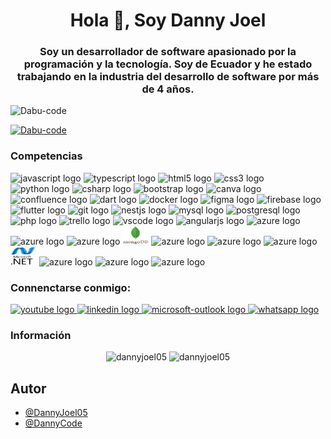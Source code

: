 
<h1 align="center">Hola 👋, Soy Danny Joel </h1>
<h3 align="center">Soy un desarrollador de software apasionado por la programación y la tecnología. Soy de Ecuador y he estado trabajando en la industria del desarrollo de software por más de 4 años.</h3>

<p align="left"> <img src="https://komarev.com/ghpvc/?username=DannyJoel05&label=Profile%20views&color=0e75b6&style=flat" alt="Dabu-code" /> </p>

<p align="left"> <a href="https://github.com/DannyJoel05"><img src="https://github-profile-trophy.vercel.app/?username=DannyJoel05" alt="Dabu-code" /></a> </p>

### Competencias

<div align="left">
  <img src="https://cdn.jsdelivr.net/gh/devicons/devicon/icons/javascript/javascript-original.svg" height="30" width="42" alt="javascript logo"  />
  <img src="https://cdn.jsdelivr.net/gh/devicons/devicon/icons/typescript/typescript-plain.svg" height="30" width="42" alt="typescript logo"  />
  <img src="https://cdn.jsdelivr.net/gh/devicons/devicon/icons/html5/html5-original.svg" height="30" width="42" alt="html5 logo"  />
  <img src="https://cdn.jsdelivr.net/gh/devicons/devicon/icons/css3/css3-original.svg" height="30" width="42" alt="css3 logo"  />
  <img src="https://cdn.jsdelivr.net/gh/devicons/devicon/icons/python/python-original.svg" height="30" width="42" alt="python logo"  />
  <img src="https://cdn.jsdelivr.net/gh/devicons/devicon/icons/csharp/csharp-original.svg" height="30" width="42" alt="csharp logo"  />
  <img src="https://cdn.jsdelivr.net/gh/devicons/devicon/icons/bootstrap/bootstrap-original.svg" height="30" width="42" alt="bootstrap logo"  />
  <img src="https://cdn.jsdelivr.net/gh/devicons/devicon/icons/canva/canva-original.svg" height="30" width="42" alt="canva logo"  />
  <img src="https://cdn.jsdelivr.net/gh/devicons/devicon/icons/confluence/confluence-original.svg" height="30" width="42" alt="confluence logo"  />
  <img src="https://cdn.jsdelivr.net/gh/devicons/devicon/icons/dart/dart-original.svg" height="30" width="42" alt="dart logo"  />
  <img src="https://cdn.jsdelivr.net/gh/devicons/devicon/icons/docker/docker-original.svg" height="30" width="42" alt="docker logo"  />
  <img src="https://cdn.jsdelivr.net/gh/devicons/devicon/icons/figma/figma-original.svg" height="30" width="42" alt="figma logo"  />
  <img src="https://cdn.jsdelivr.net/gh/devicons/devicon/icons/firebase/firebase-plain.svg" height="30" width="42" alt="firebase logo"  />
  <img src="https://cdn.jsdelivr.net/gh/devicons/devicon/icons/flutter/flutter-original.svg" height="30" width="42" alt="flutter logo"  />
  <img src="https://cdn.jsdelivr.net/gh/devicons/devicon/icons/git/git-original.svg" height="30" width="42" alt="git logo"  />
  <img src="https://cdn.jsdelivr.net/gh/devicons/devicon/icons/nestjs/nestjs-plain.svg" height="30" width="42" alt="nestjs logo"  />
  <img src="https://cdn.jsdelivr.net/gh/devicons/devicon/icons/mysql/mysql-original.svg" height="30" width="42" alt="mysql logo"  />
  <img src="https://cdn.jsdelivr.net/gh/devicons/devicon/icons/postgresql/postgresql-original.svg" height="30" width="42" alt="postgresql logo"  />
  <img src="https://cdn.jsdelivr.net/gh/devicons/devicon/icons/php/php-original.svg" height="30" width="42" alt="php logo"  />
  <img src="https://cdn.jsdelivr.net/gh/devicons/devicon/icons/trello/trello-plain.svg" height="30" width="42" alt="trello logo"  />
  <img src="https://cdn.jsdelivr.net/gh/devicons/devicon/icons/vscode/vscode-original.svg" height="30" width="42" alt="vscode logo"  />
  <img src="https://cdn.jsdelivr.net/gh/devicons/devicon/icons/angularjs/angularjs-original.svg" height="30" width="42" alt="angularjs logo"  />
  <img src="https://cdn.jsdelivr.net/gh/devicons/devicon/icons/azure/azure-original.svg" height="30" width="42" alt="azure logo"  />
  
 
  <img src="https://www.svgrepo.com/show/303229/microsoft-sql-server-logo.svg" height="30" width="42" alt="azure logo"  />
  <img src="https://www.chartjs.org/media/logo-title.svg" height="30" width="42" alt="azure logo"  />
  <img src="https://raw.githubusercontent.com/devicons/devicon/master/icons/mongodb/mongodb-original-wordmark.svg" height="30" width="42" alt="azure logo"  />
  <img src="https://www.vectorlogo.zone/logos/graphql/graphql-icon.svg" height="30" width="42" alt="azure logo"  />
  <img src="https://www.vectorlogo.zone/logos/getpostman/getpostman-icon.svg" height="30" width="42" alt="azure logo"  />
  <img src="https://www.vectorlogo.zone/logos/firebase/firebase-icon.svg" height="30" width="42" alt="azure logo"  />
  <img src="https://raw.githubusercontent.com/devicons/devicon/master/icons/dot-net/dot-net-original-wordmark.svg" height="30" width="42" alt="azure logo"  />
  <img src="https://www.vectorlogo.zone/logos/pocoo_flask/pocoo_flask-icon.svg" height="30" width="42" alt="azure logo"  />
  <img src="https://upload.wikimedia.org/wikipedia/commons/d/d1/Ionic_Logo.svg" height="30" width="42" alt="azure logo"  />
  <img src="https://www.vectorlogo.zone/logos/tailwindcss/tailwindcss-icon.svg" height="30" width="42" alt="azure logo"  />
  
 
</div>


<h3 align="left">Connenctarse conmigo:</h3>
<div align="left">
  <a href="https://www.youtube.com/@dabucode" target="_blank">
    <img src="https://img.shields.io/static/v1?message=Youtube&logo=youtube&label=&color=FF0000&logoColor=white&labelColor=&style=for-the-badge" height="35" alt="youtube logo"  />
  </a>
  <a href="https://www.linkedin.com/in/danny-joel-bucay-shucad/" target="_blank">
    <img src="https://img.shields.io/static/v1?message=LinkedIn&logo=linkedin&label=&color=0077B5&logoColor=white&labelColor=&style=for-the-badge" height="35" alt="linkedin logo"  />
  </a>
  <a href="danny.bucay@outlook.com" target="_blank">
    <img src="https://img.shields.io/static/v1?message=Outlook&logo=microsoft-outlook&label=&color=0078D4&logoColor=white&labelColor=&style=for-the-badge" height="35" alt="microsoft-outlook logo"  />
  </a>
  <a href="+593 0992919505" target="_blank">
    <img src="https://img.shields.io/static/v1?message=Whatsapp&logo=whatsapp&label=&color=25D366&logoColor=white&labelColor=&style=for-the-badge" height="35" alt="whatsapp logo"  />
  </a>
</div>


### Información

<div align="center">
  <a role="text">
    <img src="https://github-readme-streak-stats.herokuapp.com/?user=dannyjoel05&" alt="dannyjoel05"  />
    <a role="text">
    <img src="https://github-readme-stats.vercel.app/api?username=dannyjoel05&show_icons=true&locale=en" alt="dannyjoel05"   />
</div>

## Autor

- [@DannyJoel05](https://github.com/DannyJoel05)
- [@DannyCode](https://github.com/Dabu-code)


